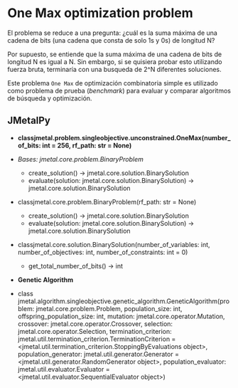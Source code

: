 # **One Max optimization problem**

El problema se reduce a una pregunta: ¿cuál es la suma máxima de una cadena de bits (una cadena que consta de solo 1s y 0s) de longitud N?

Por supuesto, se entiende que la suma máxima de una cadena de bits de longitud N es igual a N. Sin embargo, si se quisiera probar esto utilizando fuerza bruta, terminaría con una busqueda de 2^N diferentes soluciones.

Este problema `One Max` de optimización combinatoria simple es utilizado como problema de prueba (*benchmark*) para evaluar y comparar algoritmos de búsqueda y optimización.


## JMetalPy

* **classjmetal.problem.singleobjective.unconstrained.OneMax(number_of_bits: int = 256, rf_path: str = None)**
* *Bases: jmetal.core.problem.BinaryProblem*
    * create_solution() → jmetal.core.solution.BinarySolution
    * evaluate(solution: jmetal.core.solution.BinarySolution) → jmetal.core.solution.BinarySolution

* classjmetal.core.problem.BinaryProblem(rf_path: str = None)
    * create_solution() → jmetal.core.solution.BinarySolution
    * evaluate(solution: jmetal.core.solution.BinarySolution) → jmetal.core.solution.BinarySolution

* classjmetal.core.solution.BinarySolution(number_of_variables: int, number_of_objectives: int, number_of_constraints: int = 0)
    * get_total_number_of_bits() → int

* **Genetic Algorithm**
* class jmetal.algorithm.singleobjective.genetic_algorithm.GeneticAlgorithm(problem: jmetal.core.problem.Problem, population_size: int, offspring_population_size: int, mutation: jmetal.core.operator.Mutation, crossover: jmetal.core.operator.Crossover, selection: jmetal.core.operator.Selection, termination_criterion: jmetal.util.termination_criterion.TerminationCriterion = <jmetal.util.termination_criterion.StoppingByEvaluations object>, population_generator: jmetal.util.generator.Generator = <jmetal.util.generator.RandomGenerator object>, population_evaluator: jmetal.util.evaluator.Evaluator = <jmetal.util.evaluator.SequentialEvaluator object>)
